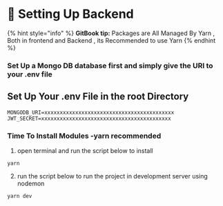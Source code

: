 # 📝 Setting Up Backend

{% hint style="info" %}
**GitBook tip:** Packages are All Managed By Yarn , Both in frontend and Backend , its Recommended to use Yarn
{% endhint %}

### Set Up a Mongo DB database first and simply give the URI to your .env file

## Set Up Your .env File in the root Directory

```
MONGODB_URI=xxxxxxxxxxxxxxxxxxxxxxxxxxxxxxxxxxxxxxxxxx
JWT_SECRET=xxxxxxxxxxxxxxxxxxxxxxxxxxxxxxxxxxxxxxxxxx
```

### Time To Install Modules -yarn recommended



1. open terminal and run the script below to install&#x20;



```
yarn
```

2. run the script below to run the project in development server using nodemon



```
yarn dev
```

